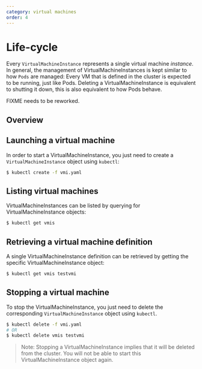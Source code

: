 ```yaml
---
category: virtual machines
order: 4
---
```

# Life-cycle

Every `VirtualMachineInstance` represents a single virtual machine _instance_.
In general, the management of VirtualMachineInstances is kept similar to how `Pods` are managed: Every VM that is defined in the cluster is expected to be running, just like Pods.
Deleting a VirtualMachineInstance is equivalent to shutting it down, this is also equivalent to how Pods behave.

FIXME needs to be reworked.

## Overview

## Launching a virtual machine

In order to start a VirtualMachineInstance, you just need to create a `VirtualMachineInstance` object using `kubectl`:

```bash
$ kubectl create -f vmi.yaml
```

## Listing virtual machines

VirtualMachineInstances can be listed by querying for VirtualMachineInstance objects:

```bash
$ kubectl get vmis
```

## Retrieving a virtual machine definition

A single VirtualMachineInstance definition can be retrieved by getting the specific VirtualMachineInstance object:

```bash
$ kubectl get vmis testvmi
```

## Stopping a virtual machine

To stop the VirtualMachineInstance, you just need to delete the corresponding `VirtualMachineInstance` object using `kubectl`.

```bash
$ kubectl delete -f vmi.yaml
# OR
$ kubectl delete vmis testvmi
```

> Note: Stopping a VirtualMachineInstance implies that it will be deleted from the cluster. You will not be able to start this VirtualMachineInstance object again.
